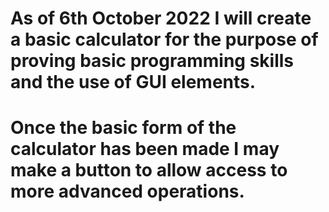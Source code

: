 # As of 6th October 2022 I will create a basic calculator for the purpose of proving basic programming skills and the use of GUI elements. 
# Once the basic form of the calculator has been made I may make a button to allow access to more advanced operations.
